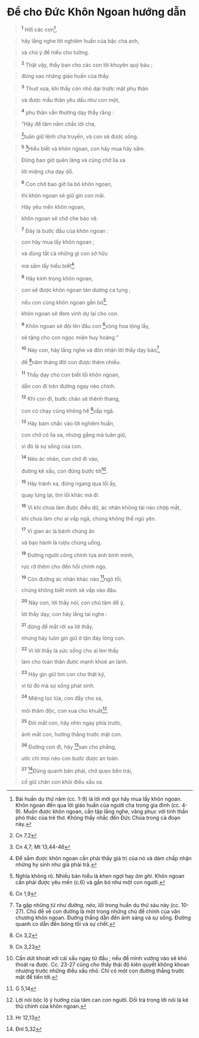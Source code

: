 # Để cho Đức Khôn Ngoan hướng dẫn

> <sup><b>1</b></sup> Hỡi các con[^1],
>


> hãy lắng nghe lời nghiêm huấn của bậc cha anh,
>


> và chú ý để hiểu cho tường.
>


> <sup><b>2</b></sup> Thật vậy, thầy ban cho các con lời khuyên quý báu ;
>


> đừng sao nhãng giáo huấn của thầy.
>


> <sup><b>3</b></sup> Thuở xưa, khi thầy còn nhỏ dại trước mặt phụ thân
>


> và được mẫu thân yêu dấu như con một,
>


> <sup><b>4</b></sup> phụ thân vẫn thường dạy thầy rằng :
>


> “Hãy để tâm nắm chắc lời cha,
>


> [^1*]tuân giữ lệnh cha truyền, và con sẽ được sống.
>


> <sup><b>5</b></sup> [^2*]Hiểu biết và khôn ngoan, con hãy mua hãy sắm.
>


> Đừng bao giờ quên lãng và cũng chớ lìa xa
>


> lời miệng cha dạy dỗ.
>


> <sup><b>6</b></sup> Con chớ bao giờ lìa bỏ khôn ngoan,
>


> thì khôn ngoan sẽ giữ gìn con mãi.
>


> Hãy yêu mến khôn ngoan,
>


> khôn ngoan sẽ chở che bảo vệ.
>


> <sup><b>7</b></sup> Đây là bước đầu của khôn ngoan :
>


> con hãy mua lấy khôn ngoan ;
>


> và dùng tất cả những gì con sở hữu
>


> mà sắm lấy hiểu biết[^2].
>


> <sup><b>8</b></sup> Hãy kính trọng khôn ngoan,
>


> con sẽ được khôn ngoan tán dương ca tụng ;
>


> nếu con cùng khôn ngoan gắn bó[^3],
>


> khôn ngoan sẽ đem vinh dự lại cho con.
>


> <sup><b>9</b></sup> Khôn ngoan sẽ đội lên đầu con [^3*]vòng hoa lộng lẫy,
>


> sẽ tặng cho con ngọc miện huy hoàng.”
>


> <sup><b>10</b></sup> Này con, hãy lắng nghe và đón nhận lời thầy dạy bảo[^4],
>


> để [^4*]năm tháng đời con được thêm nhiều.
>


> <sup><b>11</b></sup> Thầy dạy cho con biết lối khôn ngoan,
>


> dẫn con đi trên đường ngay nẻo chính.
>


> <sup><b>12</b></sup> Khi con đi, bước chân sẽ thênh thang,
>


> con có chạy cũng không hề [^5*]vấp ngã.
>


> <sup><b>13</b></sup> Hãy bám chắc vào lời nghiêm huấn,
>


> con chớ có lìa xa, nhưng gắng mà tuân giữ,
>


> vì đó là sự sống của con.
>


> <sup><b>14</b></sup> Nẻo ác nhân, con chớ đi vào,
>


> đường kẻ xấu, con đừng bước tới[^5].
>


> <sup><b>15</b></sup> Hãy tránh xa, đừng ngang qua lối ấy,
>


> quay lưng lại, tìm lối khác mà đi.
>


> <sup><b>16</b></sup> Vì khi chưa làm được điều dữ, ác nhân không tài nào chợp mắt,
>


> khi chưa làm cho ai vấp ngã, chúng không thể ngủ yên.
>


> <sup><b>17</b></sup> Vì gian ác là bánh chúng ăn
>


> và bạo hành là rượu chúng uống.
>


> <sup><b>18</b></sup> Đường người công chính tựa ánh bình minh,
>


> rực rỡ thêm cho đến hồi chính ngọ.
>


> <sup><b>19</b></sup> Còn đường ác nhân khác nào [^6*]ngõ tối,
>


> chúng không biết mình sẽ vấp vào đâu.
>


> <sup><b>20</b></sup> Này con, lời thầy nói, con chú tâm để ý,
>


> lời thầy dạy, con hãy lắng tai nghe :
>


> <sup><b>21</b></sup> đừng để mắt rời xa lời thầy,
>


> nhưng hãy luôn gìn giữ ở tận đáy lòng con.
>


> <sup><b>22</b></sup> Vì lời thầy là sức sống cho ai tìm thấy
>


> làm cho toàn thân được mạnh khoẻ an lành.
>


> <sup><b>23</b></sup> Hãy gìn giữ tim con cho thật kỹ,
>


> vì từ đó mà sự sống phát sinh.
>


> <sup><b>24</b></sup> Miệng lọc lừa, con đẩy cho xa,
>


> môi thâm độc, con xua cho khuất[^6].
>


> <sup><b>25</b></sup> Đôi mắt con, hãy nhìn ngay phía trước,
>


> ánh mắt con, hướng thẳng trước mặt con.
>


> <sup><b>26</b></sup> Đường con đi, hãy [^7*]san cho phẳng,
>


> ước chi mọi nẻo con bước được an toàn.
>


> <sup><b>27</b></sup> [^8*]Đừng quanh bên phải, chớ quẹo bên trái,
>


> cố giữ chân con khỏi điều xấu xa.
>

[^1]: Bài huấn dụ thứ năm (cc. 1-9) là lời mời gọi hãy mua lấy khôn ngoan. Khôn ngoan đến qua lời giáo huấn của người cha trong gia đình (cc. 4-9). Muốn được khôn ngoan, cần tập lắng nghe, vâng phục với tinh thần phó thác của trẻ thơ. Không thấy nhắc đến Đức Chúa trong cả đoạn này.
[^2]: Để sắm được khôn ngoan cần phải thấy giá trị của nó và dám chấp nhận những hy sinh như giá phải trả.
[^3]: Nghĩa không rõ. Nhiều bản hiểu là *khen ngợi* hay *ôm ghì*. Khôn ngoan cần phải được yêu mến (c.6) và gắn bó như một con người.
[^4]: Ta gặp những từ như *đường, nẻo, lối* trong huấn dụ thứ sáu này (cc. 10-27). Chủ đề về con đường là một trong những chủ đề chính của văn chương khôn ngoan. Đường thẳng dẫn đến ánh sáng và sự sống. Đường quanh co dẫn đến bóng tối và sự chết.
[^5]: Cần dứt khoát với cái xấu ngay từ đầu ; nếu để mình vướng vào sẽ khó thoát ra được. Cc. 23-27 cũng cho thấy thái độ kiên quyết không khoan nhượng trước những điều xấu nhỏ. Chỉ có một con đường thẳng trước mặt để tiến tới.
[^6]: Lời nói bộc lộ ý hướng của tâm can con người. Dối trá trong lời nói là kẻ thù chính của khôn ngoan.
[^1*]: Cn 7,2
[^2*]: Cn 4,7; Mt 13,44-46
[^3*]: Cn 1,9
[^4*]: Cn 3,2
[^5*]: Cn 3,23
[^6*]: G 5,14
[^7*]: Hr 12,13
[^8*]: Đnl 5,32